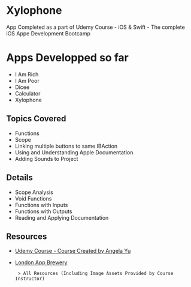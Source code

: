 # Xylophone
App Completed as a part of Udemy Course - iOS &amp; Swift - The complete iOS Appe Development Bootcamp


# Apps Developped so far
 - I Am Rich 
 - I Am Poor
 - Dicee
 - Calculator
 - Xylophone


## Topics Covered
 - Functions
 - Scope
 - Linking multiple buttons to same IBAction
 - Using and Understanding Apple Documentation
 - Adding Sounds to Project

## Details
 - Scope Analysis
 - Void Functions
 - Functions with Inputs
 - Functions with Outputs
 - Reading and Applying Documentation


## Resources
- [Udemy Course - Course Created by Angela Yu](https://www.udemy.com/course/ios-13-app-development-bootcamp/)
- [London App Brewery](https://www.londonappbrewery.com)

       > All Resources (Including Image Assets Provided by Course Instructor) 
